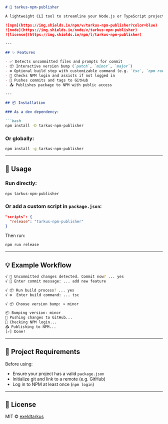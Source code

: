 ````markdown
# 🚀 tarkus-npm-publisher

A lightweight CLI tool to streamline your Node.js or TypeScript project release process: build, version bump, commit, push to GitHub, and publish to NPM — all in one flow.

![npm](https://img.shields.io/npm/v/tarkus-npm-publisher?color=blue)  
![node](https://img.shields.io/node/v/tarkus-npm-publisher)  
![license](https://img.shields.io/npm/l/tarkus-npm-publisher)

---

## ✨ Features

- ✅ Detects uncommitted files and prompts for commit
- 📦 Interactive version bump (`patch`, `minor`, `major`)
- ⚙️ Optional build step with customizable command (e.g. `tsc`, `npm run build`)
- 🔐 Checks NPM login and assists if not logged in
- 🚀 Pushes commits and tags to GitHub
- 📤 Publishes package to NPM with public access

---

## 📦 Installation

### As a dev dependency:

```bash
npm install -D tarkus-npm-publisher
````

### Or globally:

```bash
npm install -g tarkus-npm-publisher
```

---

## 🚀 Usage

### Run directly:

```bash
npx tarkus-npm-publisher
```

### Or add a custom script in `package.json`:

```json
"scripts": {
  "release": "tarkus-npm-publisher"
}
```

Then run:

```bash
npm run release
```

---

## 💡 Example Workflow

```bash
√ 🚨 Uncommitted changes detected. Commit now? ... yes
√ 📝 Enter commit message: ... add new feature

√ 📦 Run build process? ... yes
√ ⚙️  Enter build command: ... tsc

√ 📦 Choose version bump: » minor

📦 Bumping version: minor
🚀 Pushing changes to GitHub...
🔐 Checking NPM login...
📤 Publishing to NPM...
[✓] Done!
```

---

## 📁 Project Requirements

Before using:

* Ensure your project has a valid `package.json`
* Initialize git and link to a remote (e.g. GitHub)
* Log in to NPM at least once (`npm login`)

---

## 📝 License

MIT © [exeldtarkus](https://github.com/exeldtarkus)